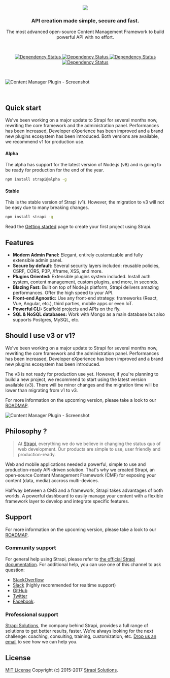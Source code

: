 <p align="center"><img src="https://cldup.com/7umchwdUBh.png" /></p>
<h3 align="center">API creation made simple, secure and fast.</h3>
<p align="center">The most advanced open-source Content Management Framework to build powerful API with no effort.</p>
<br />
<p align="center">
  <a href="https://www.npmjs.org/package/strapi">
    <img src="https://img.shields.io/npm/v/strapi.svg" alt="Dependency Status" />
  </a>
  <a href="https://www.npmjs.org/package/strapi">
    <img src="https://img.shields.io/npm/dm/strapi.svg" alt="Dependency Status" />
  </a>
  <a href="https://travis-ci.org/strapi/strapi">
    <img src="https://travis-ci.org/strapi/strapi.svg?branch=master" alt="Dependency Status" />
  </a>
  <a href="http://slack.strapi.io">
    <img src="http://strapi-slack.herokuapp.com/badge.svg" alt="Dependency Status" />
  </a>
</p>

<br>

![Content Manager Plugin - Screenshot](http://blog.strapi.io/content/images/2017/07/preview-readme-9.png)

<br>

## Quick start

We've been working on a major update to Strapi for several months now, rewriting the core framework and the administration panel. Performances has been increased, Developer eXperience has been improved and a brand new plugins
ecosystem has been introduced. Both versions are available, we recommend v1 for production use.

#### Alpha

The alpha has support for the latest version of Node.js (v8) and is going to be ready for production for the end of the year.
```bash
npm install strapi@alpha -g
```

#### Stable
This is the stable version of Strapi (v1). However, the migration to v3 will not be easy due to many breaking changes.
```bash
npm install strapi -g
```

Read the [Getting started](http://strapi.io/documentation#getting-started) page to create your first project using Strapi.

## Features

- **Modern Admin Panel:** Elegant, entirely customizable and fully extensible admin panel.
- **Secure by default:** Several security layers included: reusable policies, CSRF, CORS, P3P, Xframe, XSS, and more.
- **Plugins Oriented:** Extensible plugins system included. Install auth system, content management, custom plugins, and more, in seconds.
- **Blazing Fast:** Built on top of Node.js platform, Strapi delivers amazing performances. Offer the high speed to your API.
- **Front-end Agnostic:** Use any front-end strategy: frameworks (React, Vue, Angular, etc.), third parties, mobile apps or even IoT.
- **Powerful CLI:** Scaffold projects and APIs on the fly.
- **SQL & NoSQL databases:** Work with Mongo as a main database but also supports Postgres, MySQL, etc.

## Should I use v3 or v1?
We've been working on a major update to Strapi for several months now, rewriting the core framework and the administration panel. Performances has been increased, Developer eXperience has been improved and a brand new plugins
ecosystem has been introduced.

The v3 is not ready for production use yet. However, if you're planning to build a new project, we recommend to start using the latest version available (v3). There will be minor changes and the migration time will be lower than migrating from v1 to v3.

For more information on the upcoming version, please take a look to our [ROADMAP](ROADMAP.md).

![Content Manager Plugin - Screenshot](http://blog.strapi.io/content/images/2017/07/preview-readme-9.png)

## Philosophy ?

> At [Strapi](http://strapi.io), everything we do we believe in changing the status quo of web development. Our products are simple to use, user friendly and production-ready.

Web and mobile applications needed a powerful, simple to use and production-ready API-driven solution. That's why we created Strapi, an open-source Content Management Framework (CMF) for exposing your content (data, media) accross multi-devices.

Halfway between a CMS and a framework, Strapi takes advantages of both worlds. A powerful dashboard to easily manage your content with a flexible framework layer to develop and integrate specific features.

## Support

For more information on the upcoming version, please take a look to our [ROADMAP](ROADMAP.md).

### Community support

For general help using Strapi, please refer to [the official Strapi documentation](http://strapi.io). For additional help, you can use one of this channel to ask question:

- [StackOverflow](http://stackoverflow.com/questions/tagged/strapi)
- [Slack](http://slack.strapi.io) (highly recommended for realtime support)
- [GitHub](https://github.com/strapi/strapi)
- [Twitter](https://twitter.com/strapijs)
- [Facebook](https://www.facebook.com/Strapi-616063331867161).

### Professional support

[Strapi Solutions](http://strapi.io), the company behind Strapi, provides a full range of solutions to get better results, faster. We're always looking for the next challenge: coaching, consulting, training, customization, etc. [Drop us an email](mailto:support@strapi.io) to see how we can help you.

## License

[MIT License](LICENSE.md) Copyright (c) 2015-2017 [Strapi Solutions](http://strapi.io/).

